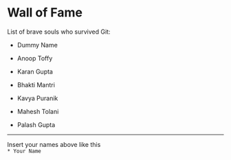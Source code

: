 # Wall of Fame

List of brave souls who survived Git:
* Dummy Name
* Anoop Toffy

* Karan Gupta
* Bhakti Mantri
* Kavya Puranik
* Mahesh Tolani
* Palash Gupta

---
Insert your names above like this\
`* Your Name`

